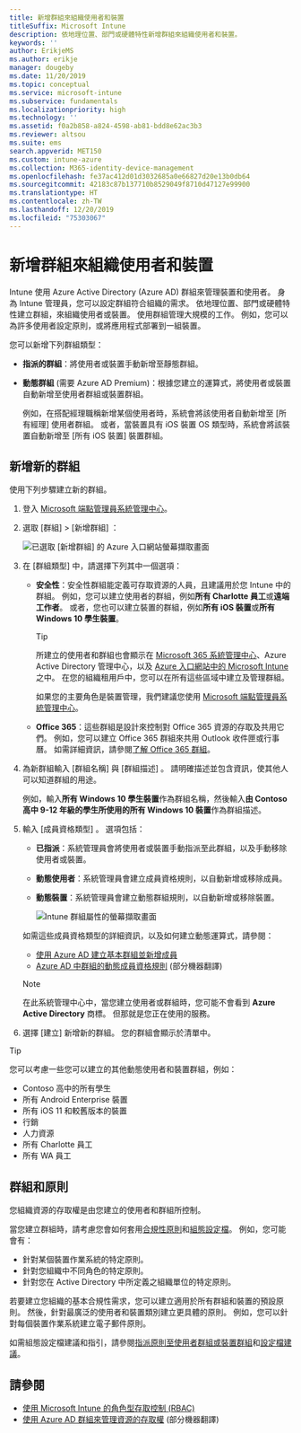 ```yaml
---
title: 新增群組來組織使用者和裝置
titleSuffix: Microsoft Intune
description: 依地理位置、部門或硬體特性新增群組來組織使用者和裝置。
keywords: ''
author: ErikjeMS
ms.author: erikje
manager: dougeby
ms.date: 11/20/2019
ms.topic: conceptual
ms.service: microsoft-intune
ms.subservice: fundamentals
ms.localizationpriority: high
ms.technology: ''
ms.assetid: f0a2b858-a824-4598-ab81-bdd8e62ac3b3
ms.reviewer: altsou
ms.suite: ems
search.appverid: MET150
ms.custom: intune-azure
ms.collection: M365-identity-device-management
ms.openlocfilehash: fe37ac412d01d3032685a0e66827d20e13b0db64
ms.sourcegitcommit: 42183c87b137710b8529049f8710d47127e99900
ms.translationtype: HT
ms.contentlocale: zh-TW
ms.lasthandoff: 12/20/2019
ms.locfileid: "75303067"
---
```

# <a name="add-groups-to-organize-users-and-devices"></a>新增群組來組織使用者和裝置

Intune 使用 Azure Active Directory (Azure AD) 群組來管理裝置和使用者。 身為 Intune 管理員，您可以設定群組符合組織的需求。 依地理位置、部門或硬體特性建立群組，來組織使用者或裝置。 使用群組管理大規模的工作。 例如，您可以為許多使用者設定原則，或將應用程式部署到一組裝置。

您可以新增下列群組類型：

- **指派的群組**：將使用者或裝置手動新增至靜態群組。 
- **動態群組** (需要 Azure AD Premium)：根據您建立的運算式，將使用者或裝置自動新增至使用者群組或裝置群組。

  例如，在搭配經理職稱新增某個使用者時，系統會將該使用者自動新增至 [所有經理]  使用者群組。 或者，當裝置具有 iOS 裝置 OS 類型時，系統會將該裝置自動新增至 [所有 iOS 裝置]  裝置群組。

## <a name="add-a-new-group"></a>新增新的群組

使用下列步驟建立新的群組。

1. 登入 [Microsoft 端點管理員系統管理中心](https://go.microsoft.com/fwlink/?linkid=2109431)。
2. 選取 [群組]   > [新增群組]  ：

   ![已選取 [新增群組] 的 Azure 入口網站螢幕擷取畫面](./media/groups-add/groups-add-new.png)

3. 在 [群組類型]  中，請選擇下列其中一個選項：

    - **安全性**：安全性群組能定義可存取資源的人員，且建議用於您 Intune 中的群組。 例如，您可以建立使用者的群組，例如**所有 Charlotte 員工**或**遠端工作者**。 或者，您也可以建立裝置的群組，例如**所有 iOS 裝置**或**所有 Windows 10 學生裝置**。

        > [!TIP]
        > 所建立的使用者和群組也會顯示在 [Microsoft 365 系統管理中心](https://admin.microsoft.com)、Azure Active Directory 管理中心，以及 [Azure 入口網站中的 Microsoft Intune](https://go.microsoft.com/fwlink/?linkid=2090973) 之中。 在您的組織租用戶中，您可以在所有這些區域中建立及管理群組。
        >
        > 如果您的主要角色是裝置管理，我們建議您使用 [Microsoft 端點管理員系統管理中心](https://go.microsoft.com/fwlink/?linkid=2109431)。

    - **Office 365**：這些群組是設計來控制對 Office 365 資源的存取及共用它們。 例如，您可以建立 Office 365 群組來共用 Outlook 收件匣或行事曆。 如需詳細資訊，請參閱[了解 Office 365 群組](https://support.office.com/article/learn-about-office-365-groups-b565caa1-5c40-40ef-9915-60fdb2d97fa2)。

4. 為新群組輸入 [群組名稱]  與 [群組描述]  。 請明確描述並包含資訊，使其他人可以知道群組的用途。

    例如，輸入**所有 Windows 10 學生裝置**作為群組名稱，然後輸入**由 Contoso 高中 9-12 年級的學生所使用的所有 Windows 10 裝置**作為群組描述。

5. 輸入 [成員資格類型]  。 選項包括：

    - **已指派**：系統管理員會將使用者或裝置手動指派至此群組，以及手動移除使用者或裝置。
    - **動態使用者**：系統管理員會建立成員資格規則，以自動新增或移除成員。
    - **動態裝置**：系統管理員會建立動態群組規則，以自動新增或移除裝置。

        ![Intune 群組屬性的螢幕擷取畫面](./media/groups-add/groups-add-properties.png)

    如需這些成員資格類型的詳細資訊，以及如何建立動態運算式，請參閱：

    - [使用 Azure AD 建立基本群組並新增成員](https://docs.microsoft.com/azure/active-directory/fundamentals/active-directory-groups-create-azure-portal)
    - [Azure AD 中群組的動態成員資格規則](https://docs.microsoft.com/azure/active-directory/users-groups-roles/groups-dynamic-membership) \(部分機器翻譯\)

    > [!NOTE]
    > 在此系統管理中心中，當您建立使用者或群組時，您可能不會看到 **Azure Active Directory** 商標。 但那就是您正在使用的服務。

6. 選擇 [建立]  新增新的群組。 您的群組會顯示於清單中。

> [!TIP]
> 您可以考慮一些您可以建立的其他動態使用者和裝置群組，例如：
>
> - Contoso 高中的所有學生
> - 所有 Android Enterprise 裝置
> - 所有 iOS 11 和較舊版本的裝置
> - 行銷
> - 人力資源
> - 所有 Charlotte 員工
> - 所有 WA 員工

## <a name="groups-and-policies"></a>群組和原則

您組織資源的存取權是由您建立的使用者和群組所控制。

當您建立群組時，請考慮您會如何套用[合規性原則](../protect/device-compliance-get-started.md)和[組態設定檔](../configuration/device-profiles.md)。 例如，您可能會有：

- 針對某個裝置作業系統的特定原則。
- 針對您組織中不同角色的特定原則。
- 針對您在 Active Directory 中所定義之組織單位的特定原則。

若要建立您組織的基本合規性需求，您可以建立適用於所有群組和裝置的預設原則。 然後，針對最廣泛的使用者和裝置類別建立更具體的原則。 例如，您可以針對每個裝置作業系統建立電子郵件原則。

如需組態設定檔建議和指引，請參閱[指派原則至使用者群組或裝置群組](../configuration/device-profile-assign.md#user-groups-vs-device-groups)和[設定檔建議](../configuration/device-profile-create.md#recommendations)。

## <a name="see-also"></a>請參閱

- [使用 Microsoft Intune 的角色型存取控制 (RBAC)](role-based-access-control.md)
- [使用 Azure AD 群組來管理資源的存取權](https://docs.microsoft.com/azure/active-directory/active-directory-manage-groups) \(部分機器翻譯\)
